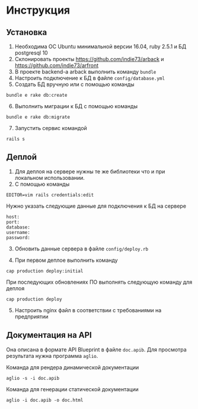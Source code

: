 # Инструкция

## Установка

1. Необходима ОС Ubuntu минимальной версии 16.04, ruby 2.5.1 и БД postgresql 10
2. Склонировать проекты https://github.com/indie73/arback и https://github.com/indie73/arfront
3. В проекте backend-а arback выполнить команду `bundle`
4. Настроить подключение к БД в файле `config/database.yml`
5. Создать БД вручную или с помощью команды
```
bundle e rake db:create
```

6. Выполнить миграции к БД с помощью команды
```
bundle e rake db:migrate
```

7. Запустить сервис командой
```
rails s
```

## Деплой

1. Для деплоя на сервере нужны те же библиотеки что и при локальном использовании.
2. С помощью команды
```
EDITOR=vim rails credentials:edit
```

Нужно указать следующие данные для подключения к БД на сервере

```
host:
port:
database:
username:
password:
```

3. Обновить данные сервера в файле `config/deploy.rb`

4. При первом деплое выполнить команду
```
cap production deploy:initial
```

При последующих обновлениях ПО выполнять следующую команду для деплоя

```
cap production deploy
```

5. Настроить nginx файл в соответствии с требованиями на предприятии


## Документация на API

Она описана в формате API Blueprint в файле `doc.apib`.
Для просмотра результата нужна программа `aglio`.

Команда для рендера динамической документации
```
aglio -s -i doc.apib
```

Команда для генерации статической документации
```
aglio -i doc.apib -o doc.html
```
